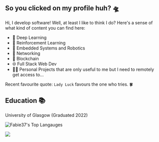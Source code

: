 
## So you clicked on my profile huh? 🛸

Hi, I develop software! Well, at least I like to think I do? Here's a sense of what kind of content you can find here: 

- 🧠 Deep Learning 
- 🎁 Reinforcement Learning 
- 🦾 Embedded Systems and Robotics 
- 📡 Networking 
- 🔗 Blockchain 
- 🌐 Full Stack Web Dev 
- 🧑‍💻 Personal Projects that are only useful to me but I need to remotely get access to... 

Recent favourite quote:
`Lady Luck` favours the one who tries. 🍀

## Education 📚
University of Glasgow (Graduated 2022)

![Fabie37's Top Langauges](https://github-readme-stats.vercel.app/api/top-langs/?username=fabie37&layout=compact&langs_count=10&theme=dracula)

![](https://komarev.com/ghpvc/?username=fabie37&color=green)
